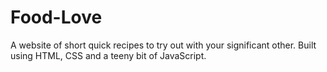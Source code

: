 # Food-Love
A website of short quick recipes to try out with your significant other.
Built using HTML, CSS and a teeny bit of JavaScript.
